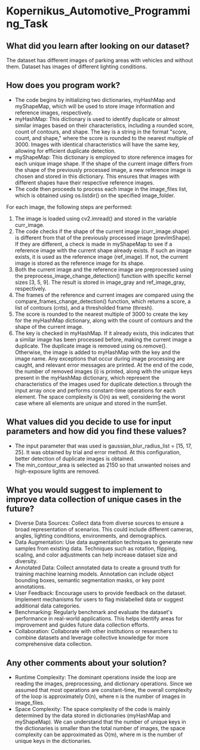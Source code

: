 # Kopernikus_Automotive_Programming_Task
## What did you learn after looking on our dataset?

The dataset has different images of parking areas with vehicles and without them. Dataset has images of different lighting conditions.

## How does you program work?

*	The code begins by initializing two dictionaries, myHashMap and myShapeMap, which will be used to store image information and reference images, respectively.
*	myHashMap: This dictionary is used to identify duplicate or almost similar images based on their characteristics, including a rounded score, count of contours, and shape. The key is a string in the format "score, count, and shape," where the score is rounded to the nearest multiple of 3000. Images with identical characteristics will have the same key, allowing for efficient duplicate detection.
*	myShapeMap: This dictionary is employed to store reference images for each unique image shape. If the shape of the current image differs from the shape of the previously processed image, a new reference image is chosen and stored in this dictionary. This ensures that images with different shapes have their respective reference images.
*	The code then proceeds to process each image in the image_files list, which is obtained using os.listdir() on the specified image_folder.

 
For each image, the following steps are performed:
1.	The image is loaded using cv2.imread() and stored in the variable curr_image.
2.	The code checks if the shape of the current image (curr_image.shape) is different from that of the previously processed image (prevImShape). If they are different, a check is made in myShapeMap to see if a reference image with the current shape already exists. If such an image exists, it is used as the reference image (ref_image). If not, the current image is stored as the reference image for its shape.
3.	Both the current image and the reference image are preprocessed using the preprocess_image_change_detection() function with specific kernel sizes [3, 5, 9]. The result is stored in image_gray and ref_image_gray, respectively.
4.	The frames of the reference and current images are compared using the compare_frames_change_detection() function, which returns a score, a list of contours (cnts), and a thresholded frame (thresh).
5.	The score is rounded to the nearest multiple of 3000 to create the key for the myHashMap dictionary, along with the count of contours and the shape of the current image.
6.	The key is checked in myHashMap. If it already exists, this indicates that a similar image has been processed before, making the current image a duplicate. The duplicate image is removed using os.remove(). Otherwise, the image is added to myHashMap with the key and the image name.
Any exceptions that occur during image processing are caught, and relevant error messages are printed.
At the end of the code, the number of removed images (i) is printed, along with the unique keys present in the myHashMap dictionary, which represent the characteristics of the images used for duplicate detection.s through the input array once and performs constant-time operations for each element. The space complexity is O(n) as well, considering the worst case where all elements are unique and stored in the numSet.


## What values did you decide to use for input parameters and how did you find these values?

* The input parameter that was used is gaussian_blur_radius_list = [15, 17, 25]. It was obtained by trial and error method. At this configuration, better detection of duplicate images is obtained.
* The min_contour_area is selected as 2150 so that unwanted noises and high-exposure lights are removed.

## What you would suggest to implement to improve data collection of unique cases in the future?

*	Diverse Data Sources: Collect data from diverse sources to ensure a broad representation of scenarios. This could include different cameras, angles, lighting conditions, environments, and demographics.
*	Data Augmentation: Use data augmentation techniques to generate new samples from existing data. Techniques such as rotation, flipping, scaling, and color adjustments can help increase dataset size and diversity.
*	 Annotated Data: Collect annotated data to create a ground truth for training machine learning models. Annotation can include object bounding boxes, semantic segmentation masks, or key point annotations.
*	User Feedback: Encourage users to provide feedback on the dataset. Implement mechanisms for users to flag mislabelled data or suggest additional data categories.
*	Benchmarking: Regularly benchmark and evaluate the dataset's performance in real-world applications. This helps identify areas for improvement and guides future data collection efforts. 
*	Collaboration: Collaborate with other institutions or researchers to combine datasets and leverage collective knowledge for more comprehensive data collection.

##	Any other comments about your solution?
*	Runtime Complexity: The dominant operations inside the loop are reading the images, preprocessing, and dictionary operations. Since we assumed that most operations are constant-time, the overall complexity of the loop is approximately O(n), where n is the number of images in image_files. 
*	Space Complexity: The space complexity of the code is mainly determined by the data stored in dictionaries (myHashMap and myShapeMap). We can understand that the number of unique keys in the dictionaries is smaller than the total number of images, the space complexity can be approximated as O(m), where m is the number of unique keys in the dictionaries.
